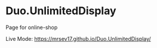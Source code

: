 # Duo.UnlimitedDisplay
Page for online-shop


Live Mode: https://mrsev17.github.io/Duo.UnlimitedDisplay/
